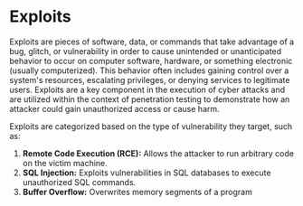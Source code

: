 # Exploits

Exploits are pieces of software, data, or commands that take advantage of a bug, glitch, or vulnerability in order to cause unintended or unanticipated behavior to occur on computer software, hardware, or something electronic (usually computerized). This behavior often includes gaining control over a system's resources, escalating privileges, or denying services to legitimate users. Exploits are a key component in the execution of cyber attacks and are utilized within the context of penetration testing to demonstrate how an attacker could gain unauthorized access or cause harm.

Exploits are categorized based on the type of vulnerability they target, such as:

1. **Remote Code Execution (RCE):** Allows the attacker to run arbitrary code on the victim machine.
2. **SQL Injection:** Exploits vulnerabilities in SQL databases to execute unauthorized SQL commands.
3. **Buffer Overflow:** Overwrites memory segments of a program
